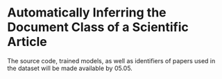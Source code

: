 # Automatically Inferring the Document Class of a Scientific Article

The source code, trained models, as well as identifiers of papers used in the dataset will be made available by 05.05.
